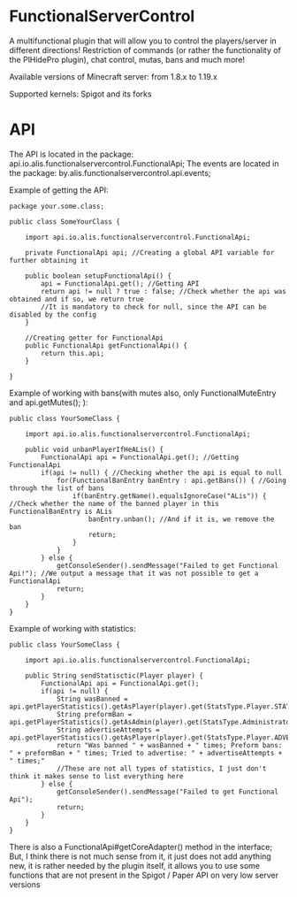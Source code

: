 # FunctionalServerControl
A multifunctional plugin that will allow you to control the players/server in different directions!
Restriction of commands (or rather the functionality of the PlHidePro plugin), chat control, mutas, bans and much more!

Available versions of Minecraft server: from 1.8.x to 1.19.x

Supported kernels: Spigot and its forks


# API

The API is located in the package: api.io.alis.functionalservercontrol.FunctionalApi;
The events are located in the package: by.alis.functionalservercontrol.api.events;

Example of getting the API:

```
package your.some.class;

public class SomeYourClass {

    import api.io.alis.functionalservercontrol.FunctionalApi;

    private FunctionalApi api; //Creating a global API variable for further obtaining it

    public boolean setupFunctionalApi() {
        api = FunctionalApi.get(); //Getting API
        return api != null ? true : false; //Сheck whether the api was obtained and if so, we return true
        //It is mandatory to check for null, since the API can be disabled by the config
    }

    //Creating getter for FunctionalApi
    public FunctionalApi getFunctionalApi() {
        return this.api;
    }
    
}
```

Example of working with bans(with mutes also, only FunctionalMuteEntry and api.getMutes(); ):
```
public class YourSomeClass {

    import api.io.alis.functionalservercontrol.FunctionalApi;
    
    public void unbanPlayerIfHeALis() {
        FunctionalApi api = FunctionalApi.get(); //Getting FunctionalApi
        if(api != null) { //Checking whether the api is equal to null
            for(FunctionalBanEntry banEntry : api.getBans()) { //Going through the list of bans
                if(banEntry.getName().equalsIgnoreCase("ALis")) { //Check whether the name of the banned player in this FunctionalBanEntry is ALis
                    banEntry.unban(); //And if it is, we remove the ban
                    return;
                }
            }
        } else {
            getConsoleSender().sendMessage("Failed to get Functional Api!"); //We output a message that it was not possible to get a FunctionalApi
            return;
        }
    }
}
```

Example of working with statistics:

```
public class YourSomeClass {

    import api.io.alis.functionalservercontrol.FunctionalApi;

    public String sendStatisctic(Player player) {
        FunctionalApi api = FunctionalApi.get();
        if(api != null) {
            String wasBanned = api.getPlayerStatistics().getAsPlayer(player).get(StatsType.Player.STATS_BANS);
            String preformBan = api.getPlayerStatistics().getAsAdmin(player).get(StatsType.Administrator.STATS_BANS)
            String advertiseAttempts = api.getPlayerStatistics().getAsPlayer(player).get(StatsType.Player.ADVERTISE_ATTEMPTS)
            return "Was banned " + wasBanned + " times; Preform bans: " + preformBan + " times; Tried to advertise: " + advertiseAttempts + " times;"
            //These are not all types of statistics, I just don't think it makes sense to list everything here
        } else {
            getConsoleSender().sendMessage("Failed to get Functional Api");
            return;
        }
    }
}
```

There is also a FunctionalApi#getCoreAdapter() method in the interface;
But, I think there is not much sense from it, it just does not add anything new, it is rather needed by the plugin itself, 
it allows you to use some functions that are not present in the Spigot / Paper API on very low server versions
